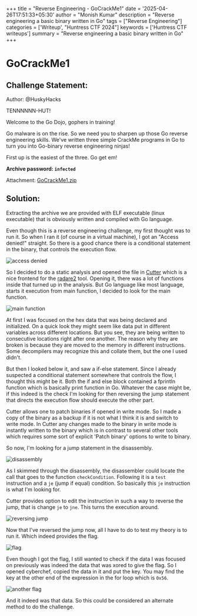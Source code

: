 +++
title = "Reverse Engineering - GoCrackMe1"
date = '2025-04-26T17:51:33+05:30'
author = "Monish Kumar"
description = "Reverse engineering a basic binary written in Go"
tags = ["Reverse Engineering"]
categories = ['Writeup', "Huntress CTF 2024"]
keywords = ['Huntress CTF writeups']
summary = "Reverse engineering a basic binary written in Go"
+++
# GoCrackMe1
## Challenge Statement:
Author: @HuskyHacks
  
TENNNNNN-HUT!  
  
Welcome to the Go Dojo, gophers in training!  
  
Go malware is on the rise. So we need you to sharpen up those Go reverse engineering skills. We've written three simple CrackMe programs in Go to turn you into Go-binary reverse engineering ninjas!  
  
First up is the easiest of the three. Go get em!  
  
**Archive password: `infected`**

Attachment: [GoCrackMe1.zip](/others/huntressctf-2024/gocrackme1/GoCrackMe1.zip)

## Solution:
Extracting the archive we are provided with ELF executable (linux executable) that is obviously written and compiled with Go language. 

Even though this is a reverse engineering challenge, my first thought was to run it. So when I ran it (of course in a virtual machine), I got an "Access denied!" straight. So there is a good chance there is a conditional statement in the binary, that controls the execution flow.

![access denied](/images/huntressctf-2024/gocrackme1/1.png)

So I decided to do a static analysis and opened the file in [Cutter](https://github.com/rizinorg/cutter) which is a nice frontend for the [radare2](https://github.com/radareorg/radare2) tool. Opening it, there was a lot of functions inside that turned up in the analysis. But Go language like most language, starts it execution from main function, I decided to look for the main function. 

![main function](/images/huntressctf-2024/gocrackme1/2.png)

At first I was focused on the hex data that was being declared and initialized. On a quick look they might seem like data put in different variables across different locations. But you see, they are being written to consecutive locations right after one another. The reason why they are broken is because they are moved to the memory in different instructions. Some decompilers may recognize this and collate them, but the one I used didn't.

But then I looked below it, and saw a if-else statement. Since I already suspected a conditional statement somewhere that controls the flow, I thought this might be it. Both the if and else block contained a fprintln function which is basically print function in Go. Whatever the case might be, if this indeed is the check I'm looking for then reversing the jump statement that directs the execution flow should execute the other part.

Cutter allows one to patch binaries if opened in write mode. So I made a copy of the binary as a backup if it is not what I think it is and switch to write mode. In Cutter any changes made to the binary in write mode is instantly written to the binary which is in contrast to several other tools which requires some sort of explicit 'Patch binary' options to write to binary.

So now, I'm looking for a jump statement in the disassembly.

![disassembly](/images/huntressctf-2024/gocrackme1/3.png)

As I skimmed through the disassembly, the disassembler could locate the call that goes to the function `checkCondition`. Following it is a `test` instruction and a `je` (jump if equal) condition. So basically this `je` instruction is what I'm looking for. 

Cutter provides option to edit the instruction in such a way to reverse the jump, that is change `je` to `jne`. This turns the execution around.

![reversing jump](/images/huntressctf-2024/gocrackme1/4.png)

Now that I've reversed the jump now, all I have to do to test my theory is to run it. Which indeed provides the flag.

![flag](/images/huntressctf-2024/gocrackme1/5.png)

Even though I got the flag, I still wanted to check if the data I was focused on previously was indeed the data that was xored to give the flag. So I opened cyberchef, copied the data in it and put the key. You may find the key at the other end of the expression in the for loop which is `0x56`.

![another flag](/images/huntressctf-2024/gocrackme1/6.png)

And it indeed was that data. So this could be considered an alternate method to do the challenge.

